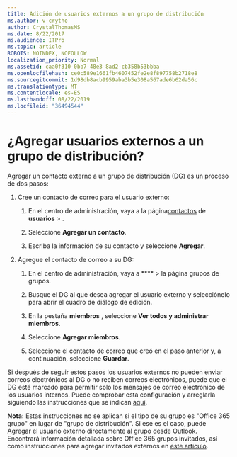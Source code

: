 ```yaml
---
title: Adición de usuarios externos a un grupo de distribución
ms.author: v-crytho
author: CrystalThomasMS
ms.date: 8/22/2017
ms.audience: ITPro
ms.topic: article
ROBOTS: NOINDEX, NOFOLLOW
localization_priority: Normal
ms.assetid: caa0f310-0bb7-48e3-8ad2-cb358b53bbba
ms.openlocfilehash: ce0c589e1661fb4607452fe2e8f897758b2718e8
ms.sourcegitcommit: 1d98db8acb9959aba3b5e308a567ade6b62da56c
ms.translationtype: MT
ms.contentlocale: es-ES
ms.lasthandoff: 08/22/2019
ms.locfileid: "36494544"
---
```

# <a name="add-external-users-to-a-distribution-group"></a>¿Agregar usuarios externos a un grupo de distribución?

Agregar un contacto externo a un grupo de distribución (DG) es un proceso de dos pasos:
  
1. Cree un contacto de correo para el usuario externo:
    
    1. En el centro de administración, vaya a la página[contactos](https://admin.microsoft.com/adminportal/home#/Contact) de **usuarios** > . 
    
    2. Seleccione **Agregar un contacto**.
    
    3. Escriba la información de su contacto y seleccione **Agregar**.
    
2. Agregue el contacto de correo a su DG:
    
    1. En el centro de administración, vaya a **** > [](https://admin.microsoft.com/adminportal/home#/groups) la página grupos de grupos. 
    
    2. Busque el DG al que desea agregar el usuario externo y selecciónelo para abrir el cuadro de diálogo de edición.
    
    3. En la pestaña **miembros** , seleccione **Ver todos y administrar miembros**. 
    
    4. Seleccione **Agregar miembros**.
    
    5. Seleccione el contacto de correo que creó en el paso anterior y, a continuación, seleccione **Guardar**.
    
Si después de seguir estos pasos los usuarios externos no pueden enviar correos electrónicos al DG o no reciben correos electrónicos, puede que el DG esté marcado para permitir solo los mensajes de correo electrónico de los usuarios internos. Puede comprobar esta configuración y arreglarla siguiendo las instrucciones que se indican [aquí](https://support.office.com/article/Fix-email-delivery-issues-for-error-code-5-7-133-in-Office-365-991abc19-7756-438f-abcb-39f69b80f284.aspx).
  
 **Nota:** Estas instrucciones no se aplican si el tipo de su grupo es "Office 365 grupo" en lugar de "grupo de distribución". Si ese es el caso, puede Agregar el usuario externo directamente al grupo desde Outlook. Encontrará información detallada sobre Office 365 grupos invitados, así como instrucciones para agregar invitados externos en [este artículo](https://support.office.com/article/Guest-access-in-Office-365-Groups-bfc7a840-868f-4fd6-a390-f347bf51aff6.aspx).
  